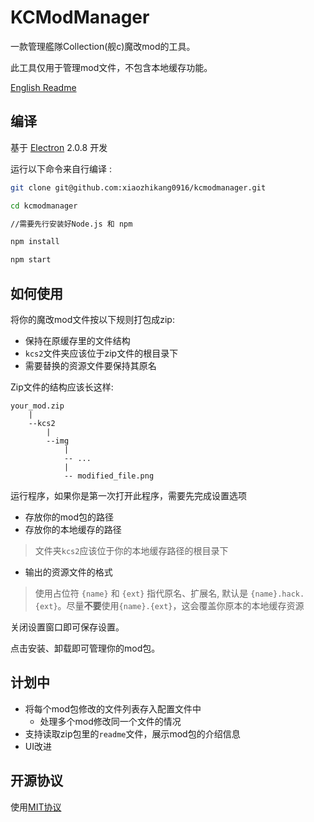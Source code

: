 # KCModManager

一款管理艦隊Collection(舰c)魔改mod的工具。

此工具仅用于管理mod文件，不包含本地缓存功能。

[English Readme](./README.md)

## 编译

基于 [Electron](https://electronjs.org/) 2.0.8 开发

运行以下命令来自行编译 :

```bash
git clone git@github.com:xiaozhikang0916/kcmodmanager.git

cd kcmodmanager

//需要先行安装好Node.js 和 npm

npm install

npm start
```

## 如何使用

将你的魔改mod文件按以下规则打包成zip:

* 保持在原缓存里的文件结构
* `kcs2`文件夹应该位于zip文件的根目录下
* 需要替换的资源文件要保持其原名

Zip文件的结构应该长这样:

```
your_mod.zip
    |
    --kcs2
        |
        --img
            |
            -- ...
            |
            -- modified_file.png
```

运行程序，如果你是第一次打开此程序，需要先完成设置选项

* 存放你的mod包的路径
* 存放你的本地缓存的路径
> 文件夹`kcs2`应该位于你的本地缓存路径的根目录下
* 输出的资源文件的格式
> 使用占位符 `{name}` 和 `{ext}` 指代原名、扩展名, 默认是 `{name}.hack.{ext}`。尽量**不要**使用`{name}.{ext}`，这会覆盖你原本的本地缓存资源

关闭设置窗口即可保存设置。

点击安装、卸载即可管理你的mod包。

## 计划中

* 将每个mod包修改的文件列表存入配置文件中
  * 处理多个mod修改同一个文件的情况
* 支持读取zip包里的`readme`文件，展示mod包的介绍信息
* UI改进

## 开源协议

使用[MIT协议](./LICENCE)
